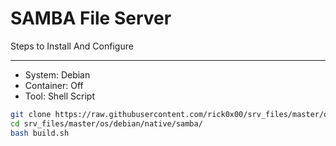 # SAMBA File Server

Steps to Install And Configure

---

- System: Debian
- Container: Off
- Tool: Shell Script

```bash
git clone https://raw.githubusercontent.com/rick0x00/srv_files/master/os/debian/native/samba/build.sh
cd srv_files/master/os/debian/native/samba/
bash build.sh
```
